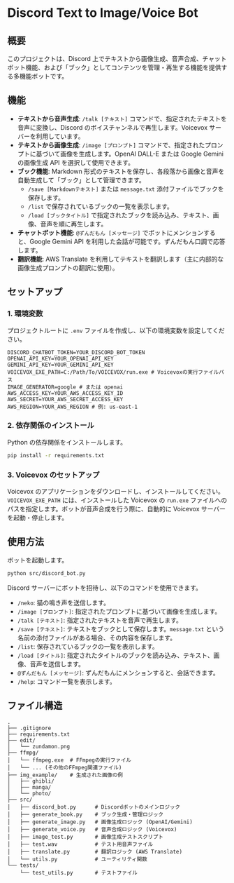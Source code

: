 # Discord Text to Image/Voice Bot

## 概要

このプロジェクトは、Discord 上でテキストから画像生成、音声合成、チャットボット機能、および「ブック」としてコンテンツを管理・再生する機能を提供する多機能ボットです。

## 機能

- **テキストから音声生成**: `/talk [テキスト]` コマンドで、指定されたテキストを音声に変換し、Discord のボイスチャンネルで再生します。Voicevox サーバーを利用しています。
- **テキストから画像生成**: `/image [プロンプト]` コマンドで、指定されたプロンプトに基づいて画像を生成します。OpenAI DALL-E または Google Gemini の画像生成 API を選択して使用できます。
- **ブック機能**: Markdown 形式のテキストを保存し、各段落から画像と音声を自動生成して「ブック」として管理できます。
  - `/save [Markdownテキスト]` または `message.txt` 添付ファイルでブックを保存します。
  - `/list` で保存されているブックの一覧を表示します。
  - `/load [ブックタイトル]` で指定されたブックを読み込み、テキスト、画像、音声を順に再生します。
- **チャットボット機能**: `@ずんだもん [メッセージ]` でボットにメンションすると、Google Gemini API を利用した会話が可能です。ずんだもん口調で応答します。
- **翻訳機能**: AWS Translate を利用してテキストを翻訳します（主に内部的な画像生成プロンプトの翻訳に使用）。

## セットアップ

### 1. 環境変数

プロジェクトルートに `.env` ファイルを作成し、以下の環境変数を設定してください。

```dotenv
DISCORD_CHATBOT_TOKEN=YOUR_DISCORD_BOT_TOKEN
OPENAI_API_KEY=YOUR_OPENAI_API_KEY
GEMINI_API_KEY=YOUR_GEMINI_API_KEY
VOICEVOX_EXE_PATH=C:/Path/To/VOICEVOX/run.exe # Voicevoxの実行ファイルパス
IMAGE_GENERATOR=google # または openai
AWS_ACCESS_KEY=YOUR_AWS_ACCESS_KEY_ID
AWS_SECRET=YOUR_AWS_SECRET_ACCESS_KEY
AWS_REGION=YOUR_AWS_REGION # 例: us-east-1
```

### 2. 依存関係のインストール

Python の依存関係をインストールします。

```bash
pip install -r requirements.txt
```

### 3. Voicevox のセットアップ

Voicevox のアプリケーションをダウンロードし、インストールしてください。`VOICEVOX_EXE_PATH` には、インストールした Voicevox の `run.exe` ファイルへのパスを指定します。ボットが音声合成を行う際に、自動的に Voicevox サーバーを起動・停止します。

## 使用方法

ボットを起動します。

```bash
python src/discord_bot.py
```

Discord サーバーにボットを招待し、以下のコマンドを使用できます。

- `/neko`: 猫の鳴き声を送信します。
- `/image [プロンプト]`: 指定されたプロンプトに基づいて画像を生成します。
- `/talk [テキスト]`: 指定されたテキストを音声で再生します。
- `/save [テキスト]`: テキストをブックとして保存します。`message.txt` という名前の添付ファイルがある場合、その内容を保存します。
- `/list`: 保存されているブックの一覧を表示します。
- `/load [タイトル]`: 指定されたタイトルのブックを読み込み、テキスト、画像、音声を送信します。
- `@ずんだもん [メッセージ]`: ずんだもんにメンションすると、会話できます。
- `/help`: コマンド一覧を表示します。

## ファイル構造

```
.
├── .gitignore
├── requirements.txt
├── edit/
│   └── zundamon.png
├── ffmpg/
│   └── ffmpeg.exe  # FFmpegの実行ファイル
│   └── ... (その他のFFmpeg関連ファイル)
├── img_example/    # 生成された画像の例
│   ├── ghibli/
│   ├── manga/
│   └── photo/
├── src/
│   ├── discord_bot.py      # Discordボットのメインロジック
│   ├── generate_book.py    # ブック生成・管理ロジック
│   ├── generate_image.py   # 画像生成ロジック (OpenAI/Gemini)
│   ├── generate_voice.py   # 音声合成ロジック (Voicevox)
│   ├── image_test.py       # 画像生成テストスクリプト
│   ├── test.wav            # テスト用音声ファイル
│   ├── translate.py        # 翻訳ロジック (AWS Translate)
│   └── utils.py            # ユーティリティ関数
└── tests/
    └── test_utils.py       # テストファイル
```

